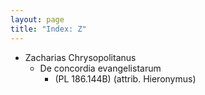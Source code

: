 ```yaml
---
layout: page
title: "Index: Z"
---
```



 - Zacharias Chrysopolitanus
   - De concordia evangelistarum
     - (PL 186.144B) (attrib. Hieronymus)